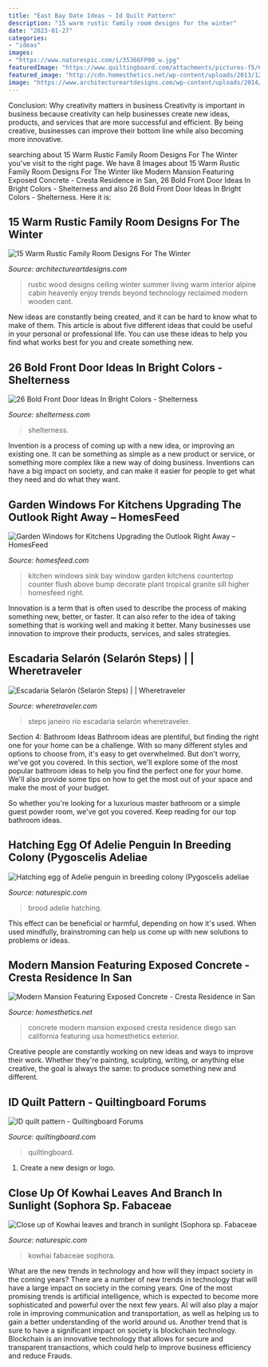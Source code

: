 ```yaml
---
title: "East Bay Date Ideas ~ Id Quilt Pattern"
description: "15 warm rustic family room designs for the winter"
date: "2023-01-27"
categories:
- "ideas"
images:
- "https://www.naturespic.com/i/35366FP00_w.jpg"
featuredImage: "https://www.quiltingboard.com/attachments/pictures-f5/624535d1587869427-quilt.jpg"
featured_image: "http://cdn.homesthetics.net/wp-content/uploads/2013/12/Modern-Mansion-Featuring-Exposed-Concrete-Cresta-Residence-in-San-Diego-California-USA-homesthetics-18.jpg"
image: "https://www.architectureartdesigns.com/wp-content/uploads/2014/10/15-Warm-Rustic-Family-Room-Designs-For-The-Winter-6-630x947.jpg"
---
```



Conclusion: Why creativity matters in business
Creativity is important in business because creativity can help businesses create new ideas, products, and services that are more successful and efficient. By being creative, businesses can improve their bottom line while also becoming more innovative.

	

		
searching about 15 Warm Rustic Family Room Designs For The Winter you've visit to the right page. We have 8 Images about 15 Warm Rustic Family Room Designs For The Winter like Modern Mansion Featuring Exposed Concrete - Cresta Residence in San, 26 Bold Front Door Ideas In Bright Colors - Shelterness and also 26 Bold Front Door Ideas In Bright Colors - Shelterness. Here it is:
		
    
## 15 Warm Rustic Family Room Designs For The Winter

<img loading=lazy src="https://www.architectureartdesigns.com/wp-content/uploads/2014/10/15-Warm-Rustic-Family-Room-Designs-For-The-Winter-6-630x947.jpg" onerror="this.onerror=null;this.src='https://tse4.mm.bing.net/th?id=OIP.wxZbR2RiUG8U9eOzEeJ-2AHaLI&amp;pid=15.1';" alt="15 Warm Rustic Family Room Designs For The Winter">

_Source: architectureartdesigns.com_

>rustic wood designs ceiling winter summer living warm interior alpine cabin heavenly enjoy trends beyond technology reclaimed modern wooden cant. 

	

New ideas are constantly being created, and it can be hard to know what to make of them. This article is about five different ideas that could be useful in your personal or professional life. You can use these ideas to help you find what works best for you and create something new.

    
## 26 Bold Front Door Ideas In Bright Colors - Shelterness

<img loading=lazy src="https://i.shelterness.com/2016/07/17-art-nouveau-turquoise-front-door.jpg" onerror="this.onerror=null;this.src='https://tse2.mm.bing.net/th?id=OIP.a0orNOIRTsxevlzA3REFZgAAAA&amp;pid=15.1';" alt="26 Bold Front Door Ideas In Bright Colors - Shelterness">

_Source: shelterness.com_

>shelterness. 

	

Invention is a process of coming up with a new idea, or improving an existing one. It can be something as simple as a new product or service, or something more complex like a new way of doing business. Inventions can have a big impact on society, and can make it easier for people to get what they need and do what they want.

    
## Garden Windows For Kitchens Upgrading The Outlook Right Away – HomesFeed

<img loading=lazy src="https://homesfeed.com/wp-content/uploads/2015/09/tropical-garden-windows-for-kitchens-with-beautiful-flowers-planted-on-a-black-pot-above-steel-kitchen-sink-and-amazing-countertops-plus-wooden-kitchen-cabinets.jpg" onerror="this.onerror=null;this.src='https://tse2.mm.bing.net/th?id=OIP.2Ny3z5dWxh2T9brVMQLV8AHaLH&amp;pid=15.1';" alt="Garden Windows for Kitchens Upgrading the Outlook Right Away – HomesFeed">

_Source: homesfeed.com_

>kitchen windows sink bay window garden kitchens countertop counter flush above bump decorate plant tropical granite sill higher homesfeed right. 

	

Innovation is a term that is often used to describe the process of making something new, better, or faster. It can also refer to the idea of taking something that is working well and making it better. Many businesses use innovation to improve their products, services, and sales strategies.

    
## Escadaria Selarón (Selarón Steps) | | Wheretraveler

<img loading=lazy src="https://www.wheretraveler.com/sites/default/files/images/tiled_steps_lapa_-_c_padchas_-_istock.jpg" onerror="this.onerror=null;this.src='https://tse1.mm.bing.net/th?id=OIP.65IgIg07O4c8abYOcgJVfAHaE7&amp;pid=15.1';" alt="Escadaria Selarón (Selarón Steps) | | Wheretraveler">

_Source: wheretraveler.com_

>steps janeiro rio escadaria selarón wheretraveler. 

	

Section 4: Bathroom Ideas
Bathroom ideas are plentiful, but finding the right one for your home can be a challenge. With so many different styles and options to choose from, it's easy to get overwhelmed. But don't worry, we've got you covered.
In this section, we'll explore some of the most popular bathroom ideas to help you find the perfect one for your home. We'll also provide some tips on how to get the most out of your space and make the most of your budget.

So whether you're looking for a luxurious master bathroom or a simple guest powder room, we've got you covered. Keep reading for our top bathroom ideas.

    
## Hatching Egg Of Adelie Penguin In Breeding Colony (Pygoscelis Adeliae

<img loading=lazy src="https://www.naturespic.com/i/39331CA00_w.jpg" onerror="this.onerror=null;this.src='https://tse3.mm.bing.net/th?id=OIP.KxAso0whKoflYNHdSMZrRwHaLG&amp;pid=15.1';" alt="Hatching egg of Adelie penguin in breeding colony (Pygoscelis adeliae">

_Source: naturespic.com_

>brood adelie hatching. 

	

This effect can be beneficial or harmful, depending on how it's used. When used mindfully, brainstroming can help us come up with new solutions to problems or ideas.

    
## Modern Mansion Featuring Exposed Concrete - Cresta Residence In San

<img loading=lazy src="http://cdn.homesthetics.net/wp-content/uploads/2013/12/Modern-Mansion-Featuring-Exposed-Concrete-Cresta-Residence-in-San-Diego-California-USA-homesthetics-18.jpg" onerror="this.onerror=null;this.src='https://tse4.mm.bing.net/th?id=OIP.2Lpaid9ClRtUGqw6ENC1OAHaLC&amp;pid=15.1';" alt="Modern Mansion Featuring Exposed Concrete - Cresta Residence in San">

_Source: homesthetics.net_

>concrete modern mansion exposed cresta residence diego san california featuring usa homesthetics exterior. 

	

Creative people are constantly working on new ideas and ways to improve their work. Whether they're painting, sculpting, writing, or anything else creative, the goal is always the same: to produce something new and different.

    
## ID Quilt Pattern - Quiltingboard Forums

<img loading=lazy src="https://www.quiltingboard.com/attachments/pictures-f5/624535d1587869427-quilt.jpg" onerror="this.onerror=null;this.src='https://tse1.mm.bing.net/th?id=OIP.2ld0rmTFRU_5tENT1WChogHaJ4&amp;pid=15.1';" alt="ID quilt pattern - Quiltingboard Forums">

_Source: quiltingboard.com_

>quiltingboard. 

	

1. Create a new design or logo.

    
## Close Up Of Kowhai Leaves And Branch In Sunlight (Sophora Sp. Fabaceae

<img loading=lazy src="https://www.naturespic.com/i/35366FP00_w.jpg" onerror="this.onerror=null;this.src='https://tse4.mm.bing.net/th?id=OIP.UpbmFt1U_CTldTvoPK0TpQAAAA&amp;pid=15.1';" alt="Close up of Kowhai leaves and branch in sunlight (Sophora sp. Fabaceae">

_Source: naturespic.com_

>kowhai fabaceae sophora. 

	

What are the new trends in technology and how will they impact society in the coming years?
There are a number of new trends in technology that will have a large impact on society in the coming years. One of the most promising trends is artificial intelligence, which is expected to become more sophisticated and powerful over the next few years. AI will also play a major role in improving communication and transportation, as well as helping us to gain a better understanding of the world around us. Another trend that is sure to have a significant impact on society is blockchain technology. Blockchain is an innovative technology that allows for secure and transparent transactions, which could help to improve business efficiency and reduce Frauds.

